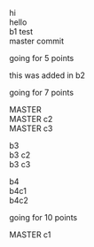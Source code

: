 hi  
hello  
b1 test  
master commit  

going for 5 points  

this was added in b2  

going for 7 points  

MASTER  
MASTER c2  
MASTER c3  

b3  
b3 c2  
b3 c3  

b4  
b4c1  
b4c2  

going for 10 points

MASTER c1  

